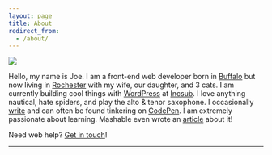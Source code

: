 ```yaml
---
layout: page
title: About
redirect_from:
  - /about/
---
```


<img src="{{ site.baseurl }}/assets/img/real-money-bw.jpg">

Hello, my name is Joe. I am a front-end web developer born in [Buffalo](https://en.wikipedia.org/wiki/Buffalo,_New_York) but now living in [Rochester](https://en.wikipedia.org/wiki/Rochester,_New_York) with my wife, our daughter, and 3 cats. I am currently building cool things with [WordPress](https://profiles.wordpress.org/joefusco) at [Incsub](http://incsub.com). I love anything nautical, hate spiders, and play the alto &amp; tenor saxophone. I occasionally [write](/archive) and can often be found tinkering on [CodePen](https://codepen.io/fusco). I am extremely passionate about learning. Mashable even wrote an [article](http://mashable.com/2015/01/11/teach-yourself-programming/) about it!

Need web help? [Get in touch](mailto:hello@josephfus.co)!

-----
